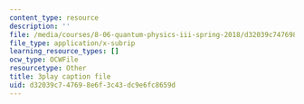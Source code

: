 ```yaml
---
content_type: resource
description: ''
file: /media/courses/8-06-quantum-physics-iii-spring-2018/d32039c747698e6f3c43dc9e6fc8659d_FIef9sP-Yq8.srt
file_type: application/x-subrip
learning_resource_types: []
ocw_type: OCWFile
resourcetype: Other
title: 3play caption file
uid: d32039c7-4769-8e6f-3c43-dc9e6fc8659d
---
```

